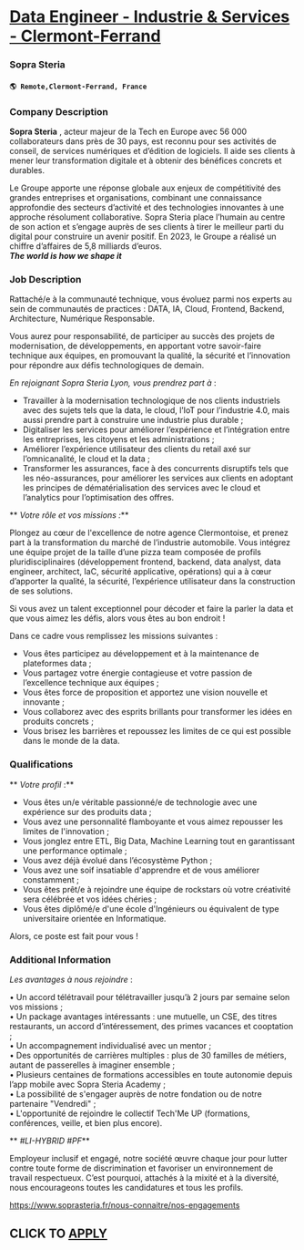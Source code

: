 # [Data Engineer - Industrie & Services - Clermont-Ferrand](https://www.remotewlb.com/apply/data-engineer-industrie-services-clermont-ferrand-112086)  
### Sopra Steria  
#### `🌎 Remote,Clermont-Ferrand, France`  

### **Company Description**

 **Sopra Steria** , acteur majeur de la Tech en Europe avec 56 000 collaborateurs dans près de 30 pays, est reconnu pour ses activités de conseil, de services numériques et d’édition de logiciels. Il aide ses clients à mener leur transformation digitale et à obtenir des bénéfices concrets et durables.

Le Groupe apporte une réponse globale aux enjeux de compétitivité des grandes entreprises et organisations, combinant une connaissance approfondie des secteurs d’activité et des technologies innovantes à une approche résolument collaborative. Sopra Steria place l’humain au centre de son action et s’engage auprès de ses clients à tirer le meilleur parti du digital pour construire un avenir positif. En 2023, le Groupe a réalisé un chiffre d’affaires de 5,8 milliards d’euros.  
_**The world is how we shape it**_

###  **Job Description**

Rattaché/e à la communauté technique, vous évoluez parmi nos experts au sein de communautés de practices : DATA, IA, Cloud, Frontend, Backend, Architecture, Numérique Responsable.

Vous aurez pour responsabilité, de participer au succès des projets de modernisation, de développements, en apportant votre savoir-faire technique aux équipes, en promouvant la qualité, la sécurité et l’innovation pour répondre aux défis technologiques de demain.

 _En rejoignant Sopra Steria Lyon, vous prendrez part à_ :

  * Travailler à la modernisation technologique de nos clients industriels avec des sujets tels que la data, le cloud, l’IoT pour l’industrie 4.0, mais aussi prendre part à construire une industrie plus durable ;
  * Digitaliser les services pour améliorer l’expérience et l’intégration entre les entreprises, les citoyens et les administrations ;
  * Améliorer l’expérience utilisateur des clients du retail axé sur l’omnicanalité, le cloud et la data ; 
  * Transformer les assurances, face à des concurrents disruptifs tels que les néo-assurances, pour améliorer les services aux clients en adoptant les principes de dématérialisation des services avec le cloud et l’analytics pour l’optimisation des offres.

 ** _Votre rôle et vos missions :_**

Plongez au cœur de l'excellence de notre agence Clermontoise, et prenez part à la transformation du marché de l’industrie automobile. Vous intégrez une équipe projet de la taille d’une pizza team composée de profils pluridisciplinaires (développement frontend, backend, data analyst, data engineer, architect, IaC, sécurité applicative, opérations) qui a à cœur d’apporter la qualité, la sécurité, l’expérience utilisateur dans la construction de ses solutions.

Si vous avez un talent exceptionnel pour décoder et faire la parler la data et que vous aimez les défis, alors vous êtes au bon endroit !

Dans ce cadre vous remplissez les missions suivantes :

  * Vous êtes participez au développement et à la maintenance de plateformes data ;
  * Vous partagez votre énergie contagieuse et votre passion de l’excellence technique aux équipes ;
  * Vous êtes force de proposition et apportez une vision nouvelle et innovante ;
  * Vous collaborez avec des esprits brillants pour transformer les idées en produits concrets ;
  * Vous brisez les barrières et repoussez les limites de ce qui est possible dans le monde de la data.

###  **Qualifications**

 ** _Votre profil_ :**

  * Vous êtes un/e véritable passionné/e de technologie avec une expérience sur des produits data ;
  * Vous avez une personnalité flamboyante et vous aimez repousser les limites de l'innovation ;
  * Vous jonglez entre ETL, Big Data, Machine Learning tout en garantissant une performance optimale ;
  * Vous avez déjà évolué dans l’écosystème Python ;
  * Vous avez une soif insatiable d'apprendre et de vous améliorer constamment ;
  * Vous êtes prêt/e à rejoindre une équipe de rockstars où votre créativité sera célébrée et vos idées chéries ;
  * Vous êtes diplômé/e d'une école d'Ingénieurs ou équivalent de type universitaire orientée en Informatique.

Alors, ce poste est fait pour vous !

###  **Additional Information**

 _Les avantages à nous rejoindre_ :

• Un accord télétravail pour télétravailler jusqu’à 2 jours par semaine selon vos missions ;  
• Un package avantages intéressants : une mutuelle, un CSE, des titres restaurants, un accord d’intéressement, des primes vacances et cooptation ;  
• Un accompagnement individualisé avec un mentor ;  
• Des opportunités de carrières multiples : plus de 30 familles de métiers, autant de passerelles à imaginer ensemble ;  
• Plusieurs centaines de formations accessibles en toute autonomie depuis l’app mobile avec Sopra Steria Academy ;  
• La possibilité de s'engager auprès de notre fondation ou de notre partenaire "Vendredi" ;  
• L'opportunité de rejoindre le collectif Tech'Me UP (formations, conférences, veille, et bien plus encore).

 ** _#LI-HYBRID_ _#PF_**

Employeur inclusif et engagé, notre société œuvre chaque jour pour lutter contre toute forme de discrimination et favoriser un environnement de travail respectueux. C’est pourquoi, attachés à la mixité et à la diversité, nous encourageons toutes les candidatures et tous les profils.

https://www.soprasteria.fr/nous-connaitre/nos-engagements

  
## CLICK TO [APPLY](https://www.remotewlb.com/apply/data-engineer-industrie-services-clermont-ferrand-112086)

